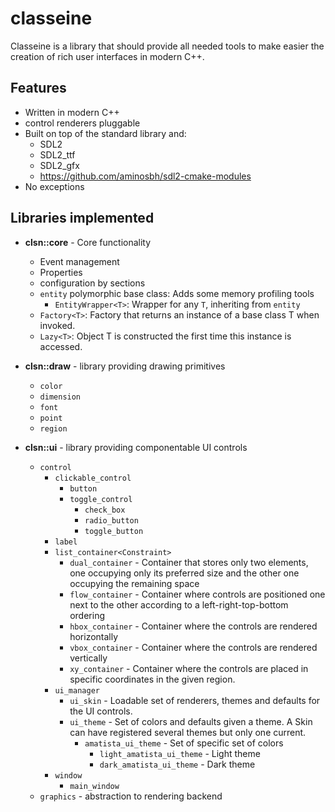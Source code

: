 # classeine

Classeine is a library that should provide all needed tools to make easier
the creation of rich user interfaces in modern C++.

## Features
* Written in modern C++
* control renderers pluggable
* Built on top of the standard library and:
  * SDL2
  * SDL2_ttf
  * SDL2_gfx
  * https://github.com/aminosbh/sdl2-cmake-modules
* No exceptions

## Libraries implemented

* **clsn::core** - Core functionality
  * Event management
  * Properties
  * configuration by sections
  * `entity` polymorphic base class: Adds some memory profiling tools
    * `EntityWrapper<T>`: Wrapper for any `T`, inheriting from `entity`
  * `Factory<T>`: Factory that returns an instance of a base class T when invoked.
  * `Lazy<T>`: Object T is constructed the first time this instance is accessed.
  
* **clsn::draw** - library providing drawing primitives
  * `color`
  * `dimension`
  * `font`
  * `point`
  * `region`
  
* **clsn::ui** - library providing componentable UI controls
  * `control`
    * `clickable_control`
      * `button` 
      * `toggle_control`
        * `check_box` 
        * `radio_button`
        * `toggle_button`
    * `label` 
    * `list_container<Constraint>`
      * `dual_container` - Container that stores only two elements, one occupying only its preferred size and the other one occupying
        the remaining space
      * `flow_container` - Container where controls are positioned one next to the other according to a left-right-top-bottom ordering
      * `hbox_container` - Container where the controls are rendered horizontally
      * `vbox_container` - Container where the controls are rendered vertically
      * `xy_container` - Container where the controls are placed in specific coordinates in the given region.
    * `ui_manager`
      * `ui_skin` - Loadable set of renderers, themes and defaults for the UI controls.
      * `ui_theme` - Set of colors and defaults given a theme. A Skin can have registered several themes but only one current.
        * `amatista_ui_theme` - Set of specific set of colors
          * `light_amatista_ui_theme` - Light theme
          * `dark_amatista_ui_theme` - Dark theme
    * `window`
      * `main_window`
  * `graphics` - abstraction to rendering backend

